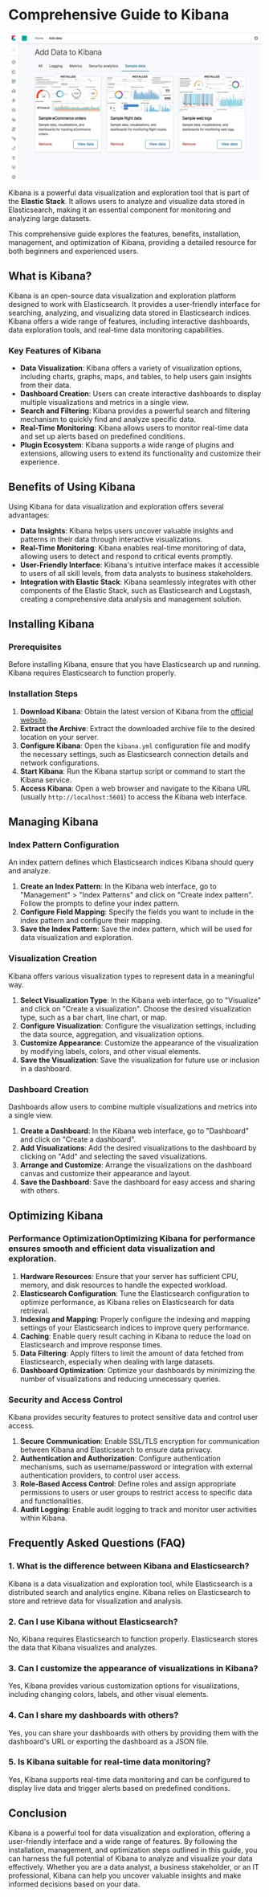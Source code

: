 # Comprehensive Guide to Kibana

![image](image/light_dark.gif)

Kibana is a powerful data visualization and exploration tool that is part of the **Elastic Stack**. It allows users to analyze and visualize data stored in Elasticsearch, making it an essential component for monitoring and analyzing large datasets.

This comprehensive guide explores the features, benefits, installation, management, and optimization of Kibana, providing a detailed resource for both beginners and experienced users.

## What is Kibana?

Kibana is an open-source data visualization and exploration platform designed to work with Elasticsearch. It provides a user-friendly interface for searching, analyzing, and visualizing data stored in Elasticsearch indices. Kibana offers a wide range of features, including interactive dashboards, data exploration tools, and real-time data monitoring capabilities.

### Key Features of Kibana

- **Data Visualization**: Kibana offers a variety of visualization options, including charts, graphs, maps, and tables, to help users gain insights from their data.
- **Dashboard Creation**: Users can create interactive dashboards to display multiple visualizations and metrics in a single view.
- **Search and Filtering**: Kibana provides a powerful search and filtering mechanism to quickly find and analyze specific data.
- **Real-Time Monitoring**: Kibana allows users to monitor real-time data and set up alerts based on predefined conditions.
- **Plugin Ecosystem**: Kibana supports a wide range of plugins and extensions, allowing users to extend its functionality and customize their experience.

## Benefits of Using Kibana

Using Kibana for data visualization and exploration offers several advantages:

- **Data Insights**: Kibana helps users uncover valuable insights and patterns in their data through interactive visualizations.
- **Real-Time Monitoring**: Kibana enables real-time monitoring of data, allowing users to detect and respond to critical events promptly.
- **User-Friendly Interface**: Kibana's intuitive interface makes it accessible to users of all skill levels, from data analysts to business stakeholders.
- **Integration with Elastic Stack**: Kibana seamlessly integrates with other components of the Elastic Stack, such as Elasticsearch and Logstash, creating a comprehensive data analysis and management solution.

## Installing Kibana

### Prerequisites

Before installing Kibana, ensure that you have Elasticsearch up and running. Kibana requires Elasticsearch to function properly.

### Installation Steps

1. **Download Kibana**: Obtain the latest version of Kibana from the [official website](https://www.elastic.co/downloads/kibana).
2. **Extract the Archive**: Extract the downloaded archive file to the desired location on your server.
3. **Configure Kibana**: Open the `kibana.yml` configuration file and modify the necessary settings, such as Elasticsearch connection details and network configurations.
4. **Start Kibana**: Run the Kibana startup script or command to start the Kibana service.
5. **Access Kibana**: Open a web browser and navigate to the Kibana URL (usually `http://localhost:5601`) to access the Kibana web interface.

## Managing Kibana

### Index Pattern Configuration

An index pattern defines which Elasticsearch indices Kibana should query and analyze.

1. **Create an Index Pattern**: In the Kibana web interface, go to "Management" > "Index Patterns" and click on "Create index pattern". Follow the prompts to define your index pattern.
2. **Configure Field Mapping**: Specify the fields you want to include in the index pattern and configure their mapping.
3. **Save the Index Pattern**: Save the index pattern, which will be used for data visualization and exploration.

### Visualization Creation

Kibana offers various visualization types to represent data in a meaningful way.

1. **Select Visualization Type**: In the Kibana web interface, go to "Visualize" and click on "Create a visualization". Choose the desired visualization type, such as a bar chart, line chart, or map.
2. **Configure Visualization**: Configure the visualization settings, including the data source, aggregation, and visualization options.
3. **Customize Appearance**: Customize the appearance of the visualization by modifying labels, colors, and other visual elements.
4. **Save the Visualization**: Save the visualization for future use or inclusion in a dashboard.

### Dashboard Creation

Dashboards allow users to combine multiple visualizations and metrics into a single view.

1. **Create a Dashboard**: In the Kibana web interface, go to "Dashboard" and click on "Create a dashboard".
2. **Add Visualizations**: Add the desired visualizations to the dashboard by clicking on "Add" and selecting the saved visualizations.
3. **Arrange and Customize**: Arrange the visualizations on the dashboard canvas and customize their appearance and layout.
4. **Save the Dashboard**: Save the dashboard for easy access and sharing with others.

## Optimizing Kibana

### Performance OptimizationOptimizing Kibana for performance ensures smooth and efficient data visualization and exploration.

1. **Hardware Resources**: Ensure that your server has sufficient CPU, memory, and disk resources to handle the expected workload.
2. **Elasticsearch Configuration**: Tune the Elasticsearch configuration to optimize performance, as Kibana relies on Elasticsearch for data retrieval.
3. **Indexing and Mapping**: Properly configure the indexing and mapping settings of your Elasticsearch indices to improve query performance.
4. **Caching**: Enable query result caching in Kibana to reduce the load on Elasticsearch and improve response times.
5. **Data Filtering**: Apply filters to limit the amount of data fetched from Elasticsearch, especially when dealing with large datasets.
6. **Dashboard Optimization**: Optimize your dashboards by minimizing the number of visualizations and reducing unnecessary queries.

### Security and Access Control

Kibana provides security features to protect sensitive data and control user access.

1. **Secure Communication**: Enable SSL/TLS encryption for communication between Kibana and Elasticsearch to ensure data privacy.
2. **Authentication and Authorization**: Configure authentication mechanisms, such as username/password or integration with external authentication providers, to control user access.
3. **Role-Based Access Control**: Define roles and assign appropriate permissions to users or user groups to restrict access to specific data and functionalities.
4. **Audit Logging**: Enable audit logging to track and monitor user activities within Kibana.

## Frequently Asked Questions (FAQ)

### 1. What is the difference between Kibana and Elasticsearch?

Kibana is a data visualization and exploration tool, while Elasticsearch is a distributed search and analytics engine. Kibana relies on Elasticsearch to store and retrieve data for visualization and analysis.

### 2. Can I use Kibana without Elasticsearch?

No, Kibana requires Elasticsearch to function properly. Elasticsearch stores the data that Kibana visualizes and analyzes.

### 3. Can I customize the appearance of visualizations in Kibana?

Yes, Kibana provides various customization options for visualizations, including changing colors, labels, and other visual elements.

### 4. Can I share my dashboards with others?

Yes, you can share your dashboards with others by providing them with the dashboard's URL or exporting the dashboard as a JSON file.

### 5. Is Kibana suitable for real-time data monitoring?

Yes, Kibana supports real-time data monitoring and can be configured to display live data and trigger alerts based on predefined conditions.

## Conclusion

Kibana is a powerful tool for data visualization and exploration, offering a user-friendly interface and a wide range of features. By following the installation, management, and optimization steps outlined in this guide, you can harness the full potential of Kibana to analyze and visualize your data effectively. Whether you are a data analyst, a business stakeholder, or an IT professional, Kibana can help you uncover valuable insights and make informed decisions based on your data.
